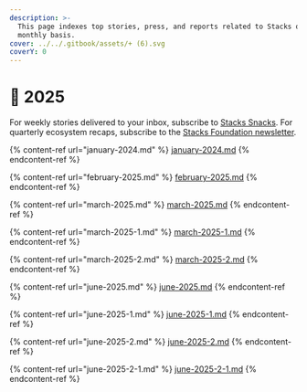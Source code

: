 ```yaml
---
description: >-
  This page indexes top stories, press, and reports related to Stacks on a
  monthly basis.
cover: ../../.gitbook/assets/+ (6).svg
coverY: 0
---
```


# 🔶 2025

For weekly stories delivered to your inbox, subscribe to [Stacks Snacks](https://stackssnacks.com/). For quarterly ecosystem recaps, subscribe to the [Stacks Foundation newsletter](https://newsletters.stacks.org).

{% content-ref url="january-2024.md" %}
[january-2024.md](january-2024.md)
{% endcontent-ref %}

{% content-ref url="february-2025.md" %}
[february-2025.md](february-2025.md)
{% endcontent-ref %}

{% content-ref url="march-2025.md" %}
[march-2025.md](march-2025.md)
{% endcontent-ref %}

{% content-ref url="march-2025-1.md" %}
[march-2025-1.md](march-2025-1.md)
{% endcontent-ref %}

{% content-ref url="march-2025-2.md" %}
[march-2025-2.md](march-2025-2.md)
{% endcontent-ref %}

{% content-ref url="june-2025.md" %}
[june-2025.md](june-2025.md)
{% endcontent-ref %}

{% content-ref url="june-2025-1.md" %}
[june-2025-1.md](june-2025-1.md)
{% endcontent-ref %}

{% content-ref url="june-2025-2.md" %}
[june-2025-2.md](june-2025-2.md)
{% endcontent-ref %}

{% content-ref url="june-2025-2-1.md" %}
[june-2025-2-1.md](june-2025-2-1.md)
{% endcontent-ref %}
